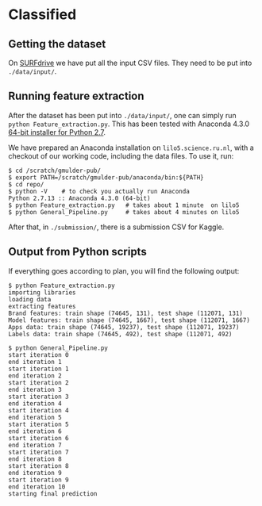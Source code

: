 # Classified

## Getting the dataset
On [SURFdrive](https://surfdrive.surf.nl/files/index.php/s/FsdEHsJJ6oF7yiL) we
have put all the input CSV files. They need to be put into `./data/input/`.

## Running feature extraction
After the dataset has been put into `./data/input/`, one can simply run `python
Feature_extraction.py`. This has been tested with Anaconda 4.3.0 [64-bit
installer for Python 2.7](https://www.continuum.io/downloads).

We have prepared an Anaconda installation on `lilo5.science.ru.nl`, with a
checkout of our working code, including the data files. To use it, run:

```
$ cd /scratch/gmulder-pub/
$ export PATH=/scratch/gmulder-pub/anaconda/bin:${PATH}
$ cd repo/
$ python -V    # to check you actually run Anaconda
Python 2.7.13 :: Anaconda 4.3.0 (64-bit)
$ python Feature_extraction.py   # takes about 1 minute  on lilo5
$ python General_Pipeline.py     # takes about 4 minutes on lilo5
```

After that, in `./submission/`, there is a submission CSV for Kaggle.

## Output from Python scripts
If everything goes according to plan, you will find the following output:

```
$ python Feature_extraction.py 
importing libraries
loading data
extracting features
Brand features: train shape (74645, 131), test shape (112071, 131)
Model features: train shape (74645, 1667), test shape (112071, 1667)
Apps data: train shape (74645, 19237), test shape (112071, 19237)
Labels data: train shape (74645, 492), test shape (112071, 492)
```

```
$ python General_Pipeline.py 
start iteration 0
end iteration 1
start iteration 1
end iteration 2
start iteration 2
end iteration 3
start iteration 3
end iteration 4
start iteration 4
end iteration 5
start iteration 5
end iteration 6
start iteration 6
end iteration 7
start iteration 7
end iteration 8
start iteration 8
end iteration 9
start iteration 9
end iteration 10
starting final prediction
```
